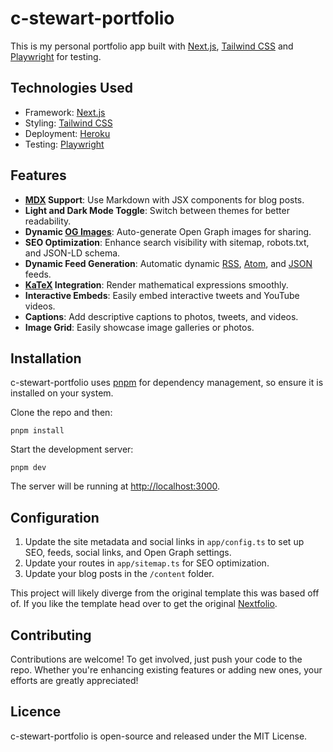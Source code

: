 # c-stewart-portfolio

This is my personal portfolio app built with [Next.js](https://nextjs.org/), [Tailwind CSS](https://tailwindcss.com/) and [Playwright](https://playwright.dev/) for testing.

## Technologies Used

- Framework: [Next.js](https://nextjs.org/)
- Styling: [Tailwind CSS](https://tailwindcss.com/)
- Deployment: [Heroku](https://www.heroku.com/)
- Testing: [Playwright](https://playwright.dev/)

## Features

- **[MDX](https://mdxjs.com/) Support**: Use Markdown with JSX components for blog posts.
- **Light and Dark Mode Toggle**: Switch between themes for better readability.
- **Dynamic [OG Images](https://vercel.com/docs/functions/og-image-generation)**: Auto-generate Open Graph images for sharing.
- **SEO Optimization**: Enhance search visibility with sitemap, robots.txt, and JSON-LD schema.
- **Dynamic Feed Generation**: Automatic dynamic [RSS](https://c-stewart-portfolio-template.vercel.app/rss.xml), [Atom](https://c-stewart-portfolio-template.vercel.app/atom.xml), and [JSON](https://c-stewart-portfolio-template.vercel.app/feed.json) feeds.
- **[KaTeX](https://katex.org/) Integration**: Render mathematical expressions smoothly.
- **Interactive Embeds**: Easily embed interactive tweets and YouTube videos.
- **Captions**: Add descriptive captions to photos, tweets, and videos.
- **Image Grid**: Easily showcase image galleries or photos.

## Installation

c-stewart-portfolio uses [pnpm](https://pnpm.io/installation) for dependency management, so ensure it is installed on your system.

Clone the repo and then:

```
pnpm install
```

Start the development server:

```
pnpm dev
```

The server will be running at [http://localhost:3000](http://localhost:3000).

## Configuration

1. Update the site metadata and social links in `app/config.ts` to set up SEO, feeds, social links, and Open Graph settings.
2. Update your routes in `app/sitemap.ts` for SEO optimization.
3. Update your blog posts in the `/content` folder.

This project will likely diverge from the original template this was based off of. If you like the template head over to get the original [Nextfolio](https://github.com/1msirius/Nextfolio).

## Contributing

Contributions are welcome! To get involved, just push your code to the repo. Whether you're enhancing existing features or adding new ones, your efforts are greatly appreciated!

## Licence

c-stewart-portfolio is open-source and released under the MIT License.
